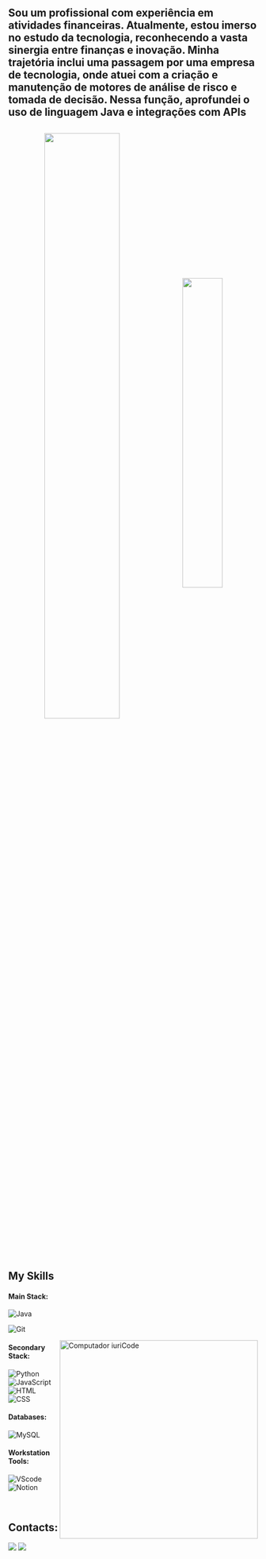 ## Sou um profissional com experiência em atividades financeiras. Atualmente, estou imerso no estudo da tecnologia, reconhecendo a vasta sinergia entre finanças e inovação. Minha trajetória inclui uma passagem por uma empresa de tecnologia, onde atuei com a criação e manutenção de motores de análise de risco e tomada de decisão. Nessa função, aprofundei o uso de linguagem Java e integrações com APIs

##

<div  align="center" style="margin-bottom:100px">
<img width=55% align="center"  src="https://github-readme-streak-stats.herokuapp.com?user=rodolfohmoliveira&theme=radical&mode=weekly" />
<img width=40% align="center" src="https://github-readme-stats-git-main-rafaelalexandrino.vercel.app/api/top-langs/?username=rodolfohmoliveira&show_icons=true&theme=radical&layout=compact" />
 </div>
 
 &nbsp;
 &nbsp;

## My Skills

#### Main Stack:
![Java](https://img.shields.io/badge/Java-ED8B00?style=for-the-badge&logo=openjdk&logoColor=white)&nbsp;

![Git](https://img.shields.io/badge/GIT-E44C30?style=for-the-badge&logo=git&logoColor=white)&nbsp;

<img src="https://raw.githubusercontent.com/MicaelliMedeiros/micaellimedeiros/master/image/computer-illustration.png" min-width="400px" max-width="400px" width="400px" align="right" alt="Computador iuriCode">

#### Secondary Stack:

![Python](https://img.shields.io/badge/Python-14354C?style=for-the-badge&logo=python&logoColor=white)&nbsp;
![JavaScript](https://img.shields.io/badge/JavaScript-F7DF1E?style=for-the-badge&logo=javascript&logoColor=black)&nbsp;
![HTML](https://img.shields.io/badge/HTML5-E34F26?style=for-the-badge&logo=html5&logoColor=white)&nbsp;
![CSS](https://img.shields.io/badge/CSS3-1572B6?style=for-the-badge&logo=css3&logoColor=white)&nbsp;


<!--#### Studying in this moment:-->

<!--![GCP](https://img.shields.io/badge/Google_Cloud-4285F4?style=for-the-badge&logo=google-cloud&logoColor=white)&nbsp;-->
<!--![Kubernetes](https://img.shields.io/badge/kubernetes-4285F4?style=for-the-badge&logo=kubernetes&logoColor=white)&nbsp;-->

#### Databases:

![MySQL](https://img.shields.io/badge/MySQL-005C84?style=for-the-badge&logo=mysql&logoColor=white)&nbsp;

#### Workstation Tools:

![VScode](https://img.shields.io/badge/vscode-4285F4?style=for-the-badge&logo=vscode&logoColor=white)&nbsp;
![Notion](https://img.shields.io/badge/Notion-000000?style=for-the-badge&logo=notion&logoColor=white)&nbsp;

&nbsp;
&nbsp;

## Contacts:

<div> 

<a href = "mailto:contato.rodolfohmoliveira@gmail.com"> <img src="https://img.shields.io/badge/-Gmail-%23333?style=for-the-badge&logo=gmail&logoColor=white" target="_blank"></a>
<a href="https://www.linkedin.com/in/rodolfo-oliveira-68038648/" target="_blank"><img src="https://img.shields.io/badge/-LinkedIn-%230077B5?style=for-the-badge&logo=linkedin&logoColor=white"  target="_blank"></a> 
</div>&nbsp;&nbsp;
